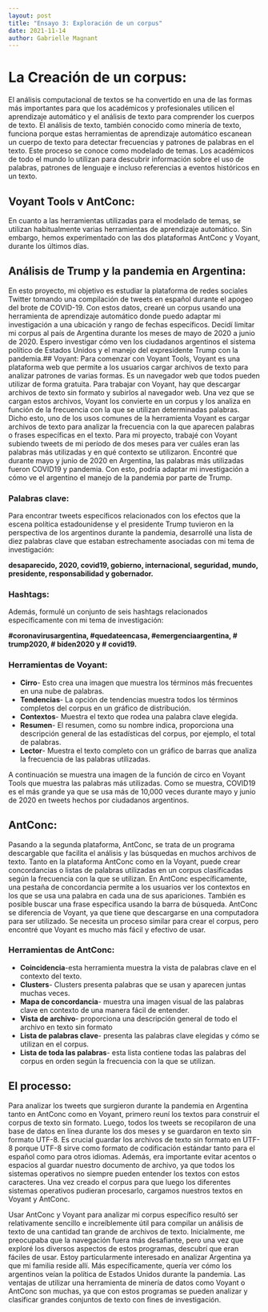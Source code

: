 ```yaml
---
layout: post
title: "Ensayo 3: Exploración de un corpus"
date: 2021-11-14
author: Gabrielle Magnant
---
```


# La Creación de un corpus: 
El análisis computacional de textos se ha convertido en una de las formas más importantes para que los académicos y profesionales utilicen el aprendizaje automático y el análisis de texto para comprender los cuerpos de texto. El análisis de texto, también conocido como minería de texto, funciona porque estas herramientas de aprendizaje automático escanean un cuerpo de texto para detectar frecuencias y patrones de palabras en el texto. Este proceso se conoce como modelado de temas. Los académicos de todo el mundo lo utilizan para descubrir información sobre el uso de palabras, patrones de lenguaje e incluso referencias a eventos históricos en un texto.

## Voyant Tools v AntConc:
En cuanto a las herramientas utilizadas para el modelado de temas, se utilizan habitualmente varias herramientas de aprendizaje automático. Sin embargo, hemos experimentado con las dos plataformas AntConc y Voyant, durante los últimos días.

## Análisis de Trump y la pandemia en Argentina:
En esto proyecto, mi objetivo es estudiar la plataforma de redes sociales Twitter tomando una compilación de tweets en español durante el apogeo del brote de COVID-19. Con estos datos, crearé un corpus usando una herramienta de aprendizaje automático donde puedo adaptar mi investigación a una ubicación y rango de fechas específicos. Decidí limitar mi corpus al país de Argentina durante los meses de mayo de 2020 a junio de 2020. Espero investigar cómo ven los ciudadanos argentinos el sistema político de Estados Unidos y el manejo del expresidente Trump con la pandemia.## Voyant: 
Para comenzar con Voyant Tools, Voyant es una plataforma web que permite a los usuarios cargar archivos de texto para analizar patrones de varias formas. Es un navegador web que todos pueden utilizar de forma gratuita. Para trabajar con Voyant, hay que descargar archivos de texto sin formato y subirlos al navegador web. Una vez que se cargan estos archivos, Voyant los convierte en un corpus y los analiza en función de la frecuencia con la que se utilizan determinadas palabras. Dicho esto, uno de los usos comunes de la herramienta Voyant es cargar archivos de texto para analizar la frecuencia con la que aparecen palabras o frases específicas en el texto. Para mi proyecto, trabajé con Voyant subiendo tweets de mi período de dos meses para ver cuáles eran las palabras más utilizadas y en qué contexto se utilizaron. Encontré que durante mayo y junio de 2020 en Argentina, las palabras más utilizadas fueron COVID19 y pandemia. Con esto, podría adaptar mi investigación a cómo ve el argentino el manejo de la pandemia por parte de Trump.

### Palabras clave:
 Para encontrar tweets específicos relacionados con los efectos que la escena política estadounidense y el presidente Trump tuvieron en la perspectiva de los argentinos durante la pandemia, desarrollé una lista de diez palabras clave que estaban estrechamente asociadas con mi tema de investigación:

**desaparecido, 2020, covid19, gobierno, internacional, seguridad, mundo, presidente, responsabilidad y gobernador.**

### Hashtags: 
Además, formulé un conjunto de seis hashtags relacionados específicamente con mi tema de investigación:

**#coronavirusargentina, #quedateencasa, #emergenciaargentina, # trump2020, # biden2020 y # covid19.**

### Herramientas de Voyant: 
- **Cirro**- Esto crea una imagen que muestra los términos más frecuentes en una nube de palabras.
- **Tendencias**- La opción de tendencias muestra todos los términos completos del corpus en un gráfico de distribución.
- **Contextos**- Muestra el texto que rodea una palabra clave elegida.
- **Resumen**- El resumen, como su nombre indica, proporciona una descripción general de las estadísticas del corpus, por ejemplo, el total de palabras.
- **Lector**- Muestra el texto completo con un gráfico de barras que analiza la frecuencia de las palabras utilizadas.


A continuación se muestra una imagen de la función de circo en Voyant Tools que muestra las palabras más utilizadas. Como se muestra, COVID19 es el más grande ya que se usa más de 10,000 veces durante mayo y junio de 2020 en tweets hechos por ciudadanos argentinos.



## AntConc: 

Pasando a la segunda plataforma, AntConc, se trata de un programa descargable que facilita el análisis y las búsquedas en muchos archivos de texto. Tanto en la plataforma AntConc como en la Voyant, puede crear concordancias o listas de palabras utilizadas en un corpus clasificadas según la frecuencia con la que se utilizan. En AntConc específicamente, una pestaña de concordancia permite a los usuarios ver los contextos en los que se usa una palabra en cada una de sus apariciones. También es posible buscar una frase específica usando la barra de búsqueda. AntConc se diferencia de Voyant, ya que tiene que descargarse en una computadora para ser utilizado. Se necesita un proceso similar para crear el corpus, pero encontré que Voyant es mucho más fácil y efectivo de usar.

### Herramientas de AntConc: 
- **Coincidencia**-esta herramienta muestra la vista de palabras clave en el contexto del texto.
- **Clusters**- Clusters presenta palabras que se usan y aparecen juntas muchas veces.
- **Mapa de concordancia**- muestra una imagen visual de las palabras clave en contexto de una manera fácil de entender.
- **Vista de archivo**- proporciona una descripción general de todo el archivo en texto sin formato
-  **Lista de palabras clave**- presenta las palabras clave elegidas y cómo se utilizan en el corpus.
-  **Lista de toda las palabras**- esta lista contiene todas las palabras del corpus en orden según la frecuencia con la que se utilizan.





## El processo: 

Para analizar los tweets que surgieron durante la pandemia en Argentina tanto en AntConc como en Voyant, primero reuní los textos para construir el corpus de texto sin formato. Luego, todos los tweets se recopilaron de una base de datos en línea durante los dos meses y se guardaron en texto sin formato UTF-8. Es crucial guardar los archivos de texto sin formato en UTF-8 porque UTF-8 sirve como formato de codificación estándar tanto para el español como para otros idiomas. Además, era importante evitar acentos o espacios al guardar nuestro documento de archivo, ya que todos los sistemas operativos no siempre pueden entender los textos con estos caracteres. Una vez creado el corpus para que luego los diferentes sistemas operativos pudieran procesarlo, cargamos nuestros textos en Voyant y AntConc.


Usar AntConc y Voyant para analizar mi corpus específico resultó ser relativamente sencillo e increíblemente útil para compilar un análisis de texto de una cantidad tan grande de archivos de texto. Inicialmente, me preocupaba que la navegación fuera más desafiante, pero una vez que exploré los diversos aspectos de estos programas, descubrí que eran fáciles de usar. Estoy particularmente interesado en analizar Argentina ya que mi familia reside allí. Más específicamente, quería ver cómo los argentinos veían la política de Estados Unidos durante la pandemia. Las ventajas de utilizar una herramienta de minería de datos como Voyant o AntConc son muchas, ya que con estos programas se pueden analizar y clasificar grandes conjuntos de texto con fines de investigación.
